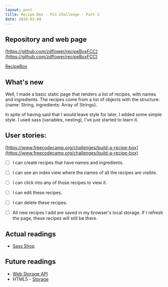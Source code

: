```yaml
---
layout: post
title: Recipe Box - FCC Challenge - Part 2
date: 2018-02-09
---
```


## Repository and web page

[https://github.com/zdflower/recipeBoxFCC](https://github.com/zdflower/recipeBoxFCC)

[RecipeBox](https://codepen.io/zdflower/pen/VQprgz)

## What's new

Well, I made a basic static page that renders a list of recipes, with names and ingredients. The recipes come from a list of objects with the structure: {name: String, ingredients: Array of Strings}.

In spite of having said that I would leave style for later, I added some simple style. I used sass (variables, nesting), I've just started to learn it.

## User stories:

[https://www.freecodecamp.org/challenges/build-a-recipe-box](https://www.freecodecamp.org/challenges/build-a-recipe-box)

- [ ] I can create recipes that have names and ingredients.
- [ ] I can see an index view where the names of all the recipes are visible.
- [ ] I can click into any of those recipes to view it.
- [ ] I can edit these recipes.
- [ ] I can delete these recipes.
- [ ] All new recipes I add are saved in my browser's local storage. If I refresh the page, these recipes will still be there.


## Actual readings

* [Sass Shop](http://www.sassshop.com/)

## Future readings

* [Web Storage API](https://developer.mozilla.org/en-US/docs/Web/API/Web_Storage_API)
* HTML5 - [Storage](https://www.html5rocks.com/en/features/storage)